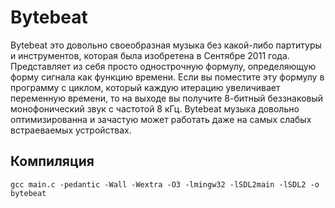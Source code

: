 # Bytebeat
Bytebeat это довольно своеобразная музыка без какой-либо партитуры и инструментов, которая была изобретена в Сентябре 2011 года. Представляет из себя просто однострочную формулу, определяющую форму сигнала как функцию времени. Если вы поместите эту формулу в программу с циклом, который каждую итерацию увеличивает переменную времени, то на выходе вы получите 8-битный беззнаковый монофонический звук с частотой 8 кГц. Bytebeat музыка довольно оптимизированна и зачастую может работать даже на самых слабых встраеваемых устройствах.
## Компиляция
`gcc main.c -pedantic -Wall -Wextra -O3 -lmingw32 -lSDL2main -lSDL2 -o bytebeat`
